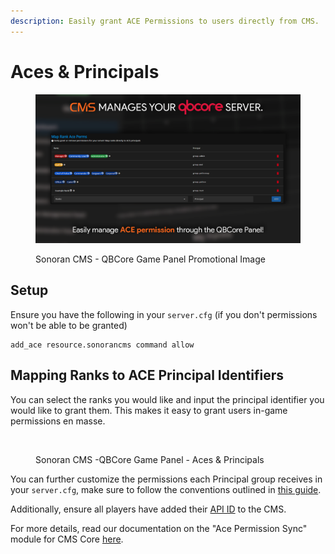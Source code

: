 ```yaml
---
description: Easily grant ACE Permissions to users directly from CMS.
---
```


# Aces & Principals

<figure><img src="../../../.gitbook/assets/QBPromo01.png" alt=""><figcaption><p>Sonoran CMS - QBCore Game Panel Promotional Image</p></figcaption></figure>

## Setup

Ensure you have the following in your `server.cfg` (if you don't permissions won't be able to be granted)

```
add_ace resource.sonorancms command allow
```

## Mapping Ranks to ACE Principal Identifiers

You can select the ranks you would like and input the principal identifier you would like to grant them. This makes it easy to grant users in-game permissions en masse.

<figure><img src="https://i.imgur.com/j5XTpYT.png" alt=""><figcaption><p>Sonoran CMS -QBCore Game Panel - Aces &#x26; Principals</p></figcaption></figure>

You can further customize the permissions each Principal group receives in your `server.cfg`, make sure to follow the conventions outlined in [this guide](https://forum.cfx.re/t/basic-aces-principals-overview-guide/90917).

Additionally, ensure all players have added their [API ID](../../../developer-api-documentation/api-integration/getting-started/api-id-system.md) to the CMS.

For more details, read our documentation on the "Ace Permission Sync" module for CMS Core [here](../../in-game-integration-resources/core/core-submodules/ace-permission-sync.md).
